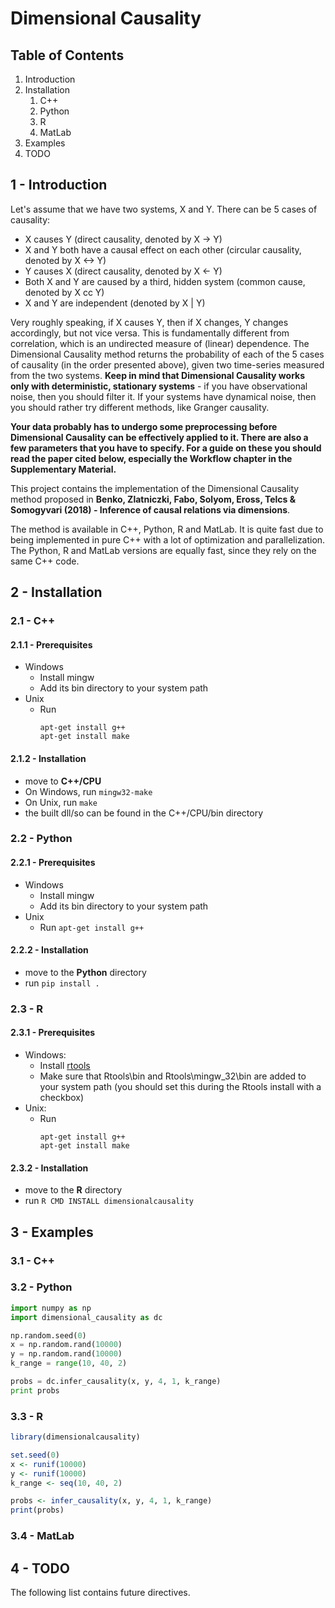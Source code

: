# Dimensional Causality


## Table of Contents

1. Introduction
2. Installation
   1. C++
   2. Python
   3. R
   4. MatLab
3. Examples
4. TODO


## 1 - Introduction

Let's assume that we have two systems, X and Y. There can be 5 cases of causality:
- X causes Y (direct causality, denoted by X -> Y)
- X and Y both have a causal effect on each other (circular causality, denoted by X <-> Y)
- Y causes X (direct causality, denoted by X <- Y)
- Both X and Y are caused by a third, hidden system (common cause, denoted by X cc Y)
- X and Y are independent (denoted by X | Y)

Very roughly speaking, if X causes Y, then if X changes, Y changes accordingly, but not vice versa. This is fundamentally different from correlation, which is an undirected measure of (linear) dependence. The Dimensional Causality method returns the probability of each of the 5 cases of causality (in the order presented above), given two time-series measured from the two systems. **Keep in mind that Dimensional Causality works only with deterministic, stationary systems** - if you have observational noise, then you should filter it. If your systems have dynamical noise, then you should rather try different methods, like Granger causality.

**Your data probably has to undergo some preprocessing before Dimensional Causality can be effectively applied to it. There are also a few parameters that you have to specify. For a guide on these you should read the paper cited below, especially the Workflow chapter in the Supplementary Material.**

This project contains the implementation of the Dimensional Causality method proposed in **Benko, Zlatniczki, Fabo, Solyom, Eross, Telcs & Somogyvari (2018) - Inference of causal relations via dimensions**.

The method is available in C++, Python, R and MatLab. It is quite fast due to being implemented in pure C++ with a lot of optimization and parallelization. The Python, R and MatLab versions are equally fast, since they rely on the same C++ code.


## 2 - Installation

### 2.1 - C++  
#### 2.1.1 - Prerequisites

- Windows
  - Install mingw
  - Add its bin directory to your system path
- Unix
  - Run
    ```
    apt-get install g++
    apt-get install make
    ```

#### 2.1.2 - Installation
- move to **C++/CPU**
- On Windows, run `mingw32-make`
- On Unix, run `make`
- the built dll/so can be found in the C++/CPU/bin directory

### 2.2 - Python
#### 2.2.1 - Prerequisites
- Windows
  - Install mingw
  - Add its bin directory to your system path
- Unix
  - Run `apt-get install g++`

#### 2.2.2 - Installation
- move to the **Python** directory
- run `pip install .`

### 2.3 - R
#### 2.3.1 - Prerequisites
- Windows:
  - Install [rtools](https://cran.r-project.org/bin/windows/Rtools/)
  - Make sure that Rtools\bin and Rtools\mingw_32\bin are added to your system path (you should set this during the Rtools install with a checkbox)
- Unix:
  - Run
    ```
    apt-get install g++
    apt-get install make
    ```

#### 2.3.2 - Installation
- move to the **R** directory
- run `R CMD INSTALL dimensionalcausality`


## 3 - Examples

### 3.1 - C++

### 3.2 - Python
```python
import numpy as np
import dimensional_causality as dc

np.random.seed(0)
x = np.random.rand(10000)
y = np.random.rand(10000)
k_range = range(10, 40, 2)

probs = dc.infer_causality(x, y, 4, 1, k_range)
print probs
```

### 3.3 - R
```R
library(dimensionalcausality)

set.seed(0)
x <- runif(10000)
y <- runif(10000)
k_range <- seq(10, 40, 2)

probs <- infer_causality(x, y, 4, 1, k_range)
print(probs)
```

### 3.4 - MatLab


## 4 - TODO

The following list contains future directives.